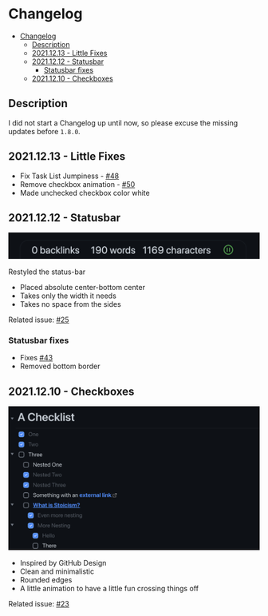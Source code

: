 # Changelog

- [Changelog](#changelog)
  - [Description](#description)
  - [2021.12.13 - Little Fixes](#20211213---little-fixes)
  - [2021.12.12 - Statusbar](#20211212---statusbar)
    - [Statusbar fixes](#statusbar-fixes)
  - [2021.12.10 - Checkboxes](#20211210---checkboxes)

## Description
I did not start a Changelog up until now, so please excuse the missing updates before `1.8.0`.

## 2021.12.13 - Little Fixes

- Fix Task List Jumpiness - [#48](https://github.com/nikbrunner/obsidian-deep-work-theme/issues/48)
- Remove checkbox animation - [#50](https://github.com/nikbrunner/obsidian-deep-work-theme/issues/50)
- Made unchecked checkbox color white

## 2021.12.12 - Statusbar

![](images/2.0/status-bar.png)

Restyled the status-bar

- Placed absolute center-bottom center
- Takes only the width it needs
- Takes no space from the sides

Related issue: [#25](https://github.com/nikbrunner/obsidian-deep-work-theme/issues/25)

### Statusbar fixes

- Fixes [#43](https://github.com/nikbrunner/obsidian-deep-work-theme/issues/43)
- Removed bottom border

## 2021.12.10 - Checkboxes

![](images/2.0/checkboxes.png)

- Inspired by GitHub Design
- Clean and minimalistic
- Rounded edges
- A little animation to have a little fun crossing things off

Related issue: [#23](https://github.com/nikbrunner/obsidian-deep-work-theme/issues/23)
